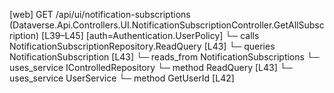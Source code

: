 [web] GET /api/ui/notification-subscriptions  (Dataverse.Api.Controllers.UI.NotificationSubscriptionController.GetAllSubscription)  [L39–L45] [auth=Authentication.UserPolicy]
  └─ calls NotificationSubscriptionRepository.ReadQuery [L43]
  └─ queries NotificationSubscription [L43]
    └─ reads_from NotificationSubscriptions
  └─ uses_service IControlledRepository<NotificationSubscription>
    └─ method ReadQuery [L43]
  └─ uses_service UserService
    └─ method GetUserId [L42]

